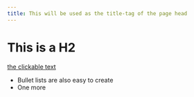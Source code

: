 ```yaml
---
title: This will be used as the title-tag of the page head
---
```


# This is a H2

[the clickable text](http://xlson.com/)

* Bullet lists are also easy to create
* One more

